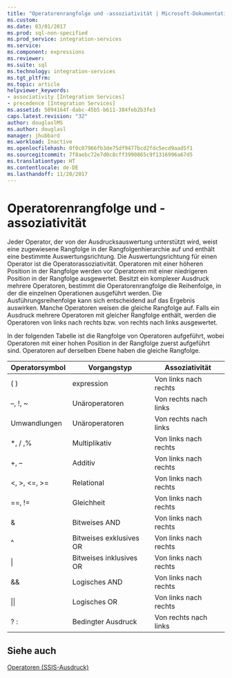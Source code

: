 ```yaml
---
title: "Operatorenrangfolge und -assoziativität | Microsoft-Dokumentation"
ms.custom: 
ms.date: 03/01/2017
ms.prod: sql-non-specified
ms.prod_service: integration-services
ms.service: 
ms.component: expressions
ms.reviewer: 
ms.suite: sql
ms.technology: integration-services
ms.tgt_pltfrm: 
ms.topic: article
helpviewer_keywords:
- associativity [Integration Services]
- precedence [Integration Services]
ms.assetid: 5094164f-dabc-45b5-b611-384feb2b3fe3
caps.latest.revision: "32"
author: douglaslMS
ms.author: douglasl
manager: jhubbard
ms.workload: Inactive
ms.openlocfilehash: 0f0c07966fb3de75df9477bcd2fdc5ecd9aad5f1
ms.sourcegitcommit: 7f8aebc72e7d0c8cff3990865c9f1316996a67d5
ms.translationtype: HT
ms.contentlocale: de-DE
ms.lasthandoff: 11/20/2017
---
```

# <a name="operator-precedence-and-associativity"></a>Operatorenrangfolge und -assoziativität
  Jeder Operator, der von der Ausdrucksauswertung unterstützt wird, weist eine zugewiesene Rangfolge in der Rangfolgenhierarchie auf und enthält eine bestimmte Auswertungsrichtung. Die Auswertungsrichtung für einen Operator ist die Operatorassoziativität. Operatoren mit einer höheren Position in der Rangfolge werden vor Operatoren mit einer niedrigeren Position in der Rangfolge ausgewertet. Besitzt ein komplexer Ausdruck mehrere Operatoren, bestimmt die Operatorenrangfolge die Reihenfolge, in der die einzelnen Operationen ausgeführt werden. Die Ausführungsreihenfolge kann sich entscheidend auf das Ergebnis auswirken. Manche Operatoren weisen die gleiche Rangfolge auf. Falls ein Ausdruck mehrere Operatoren mit gleicher Rangfolge enthält, werden die Operatoren von links nach rechts bzw. von rechts nach links ausgewertet.  
  
 In der folgenden Tabelle ist die Rangfolge von Operatoren aufgeführt, wobei Operatoren mit einer hohen Position in der Rangfolge zuerst aufgeführt sind. Operatoren auf derselben Ebene haben die gleiche Rangfolge.  
  
|Operatorsymbol|Vorgangstyp|Assoziativität|  
|---------------------|-----------------------|-------------------|  
|( )|expression|Von links nach rechts|  
|–, !, ~|Unäroperatoren|Von rechts nach links|  
|Umwandlungen|Unäroperatoren|Von rechts nach links|  
|*, / ,%|Multiplikativ|Von links nach rechts|  
|+, –|Additiv|Von links nach rechts|  
|\<, >, \<=, >=|Relational|Von links nach rechts|  
|==, !=|Gleichheit|Von links nach rechts|  
|&|Bitweises AND|Von links nach rechts|  
|^|Bitweises exklusives OR|Von links nach rechts|  
|&#124;|Bitweises inklusives OR|Von links nach rechts|  
|&&|Logisches AND|Von links nach rechts|  
|&#124;&#124;|Logisches OR|Von links nach rechts|  
|? :|Bedingter Ausdruck|Von rechts nach links|  
  
## <a name="see-also"></a>Siehe auch  
 [Operatoren &#40;SSIS-Ausdruck&#41;](../../integration-services/expressions/operators-ssis-expression.md)  
  
  
